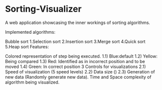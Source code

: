 # Sorting-Visualizer

A web application showcasing the inner workings of sorting algorithms.

Implemented algorithms:

Bubble sort
1.Selection sort
2.Insertion sort
3.Merge sort
4.Quick sort
5.Heap sort
Features:

Colored representation of step being executed. 1.1) Blue:default 1.2) Yellow: Being compared 1.3) Red: Identified as in incorrect position and to be moved 1.4) Green: In correct position
3 Controls for visualizations 2.1) Speed of visualization (5 speed levels) 2.2) Data size () 2.3) Generation of new data (Randomly generate new data).
Time and Space complexity of algorithm being visualized.

